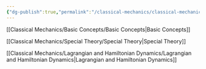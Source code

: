 ```yaml
---
{"dg-publish":true,"permalink":"/classical-mechanics/classical-mechanics/"}
---
```





[[Classical Mechanics/Basic Concepts/Basic Concepts\|Basic Concepts]]

[[Classical Mechanics/Special Theory/Special Theory\|Special Theory]]

[[Classical Mechanics/Lagrangian and Hamiltonian Dynamics/Lagrangian and Hamiltonian Dynamics\|Lagrangian and Hamiltonian Dynamics]]



